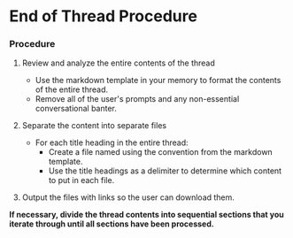 # End of Thread Procedure

### Procedure 

1. Review and analyze the entire contents of the thread 
   - Use the markdown template in your memory to format the contents of the entire thread.  
   - Remove all of the user's prompts and any non-essential conversational banter.  

2. Separate the content into separate files 
   - For each title heading in the entire thread:  
     - Create a file named using the convention from the markdown template.  
     - Use the title headings as a delimiter to determine which content to put in each file.  

3. Output the files with links so the user can download them.  

**If necessary, divide the thread contents into sequential sections that you iterate through until all sections have been processed.**   
